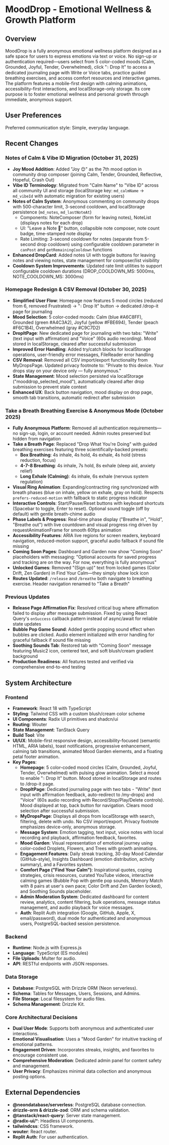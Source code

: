 # MoodDrop - Emotional Wellness & Growth Platform

## Overview
MoodDrop is a fully anonymous emotional wellness platform designed as a safe space for users to express emotions via text or voice. No sign-up or authentication required—users select from 5 color-coded moods (Calm, Grounded, Joyful, Tender, Overwhelmed), click "💧 Drop It" to access a dedicated journaling page with Write or Voice tabs, practice guided breathing exercises, and access comfort resources and interactive games. The platform features a mobile-first design with calming animations, accessibility-first interactions, and localStorage-only storage. Its core purpose is to foster emotional wellness and personal growth through immediate, anonymous support.

## User Preferences
Preferred communication style: Simple, everyday language.

## Recent Changes
### Notes of Calm & Vibe ID Migration (October 31, 2025)
- **Joy Mood Addition**: Added "Joy 😊" as the 7th mood option in community drop composer (joining Calm, Tender, Grounded, Reflective, Hopeful, Crash Out)
- **Vibe ID Terminology**: Migrated from "Calm Name" to "Vibe ID" across all community UI and storage (localStorage key: `md_calmName` → `md_vibeId` with automatic migration for existing users)
- **Notes of Calm System**: Anonymous commenting on community drops with 500-character limit, 3-second cooldown, and localStorage persistence (`md_notes`, `md_lastNoteAt`)
  - Components: NoteComposer (form for leaving notes), NoteList (displays notes for each drop)
  - UI: "Leave a Note 💌" button, collapsible note composer, note count badge, time-stamped note display
  - Rate Limiting: 3-second cooldown for notes (separate from 5-second drop cooldown) using configurable cooldown parameter in `canPost` and `getRemainingCooldown` functions
- **Enhanced DropCard**: Added notes UI with toggle buttons for leaving notes and viewing notes, state management for composer/list visibility
- **Cooldown System Improvements**: Updated rate limit utilities to support configurable cooldown durations (DROP_COOLDOWN_MS: 5000ms, NOTE_COOLDOWN_MS: 3000ms)

### Homepage Redesign & CSV Removal (October 30, 2025)
- **Simplified User Flow**: Homepage now features 5 mood circles (reduced from 6, removed Frustrated) → "💧 Drop It" button → dedicated /drop-it page for journaling
- **Mood Selection**: 5 color-coded moods: Calm (blue #A6C8FF), Grounded (green #A4C3A2), Joyful (yellow #FBE694), Tender (peach #F6C1B4), Overwhelmed (gray #C9C7D2)
- **DropItPage**: New dedicated page for journaling with two tabs: "Write" (text input with affirmation) and "Voice" (60s audio recording). Mood stored in localStorage, cleared after successful submission
- **Improved Error Handling**: Added try/catch blocks for localStorage operations, user-friendly error messages, FileReader error handling
- **CSV Removal**: Removed all CSV import/export functionality from MyDropsPage. Updated privacy footnote to: "Private to this device. Your drops stay on your device only — fully anonymous."
- **State Management**: Mood selection persisted via localStorage ("mooddrop_selected_mood"), automatically cleared after drop submission to prevent stale context
- **Enhanced UX**: Back button navigation, mood display on drop page, smooth tab transitions, automatic redirect after submission

### Take a Breath Breathing Exercise & Anonymous Mode (October 2025)
- **Fully Anonymous Platform**: Removed all authentication requirements—no sign-up, login, or account needed. Admin routes preserved but hidden from navigation
- **Take a Breath Page**: Replaced "Drop What You're Doing" with guided breathing exercises featuring three scientifically-backed presets:
  - **Box Breathing**: 4s inhale, 4s hold, 4s exhale, 4s hold (stress reduction, focus)
  - **4-7-8 Breathing**: 4s inhale, 7s hold, 8s exhale (sleep aid, anxiety relief)
  - **Long Exhale (Calming)**: 4s inhale, 6s exhale (nervous system regulation)
- **Visual Ring Animation**: Expanding/contracting ring synchronized with breath phases (blue on inhale, yellow on exhale, gray on hold). Respects `prefers-reduced-motion` with fallback to static progress indicator
- **Interactive Controls**: Start/Pause/Reset buttons with keyboard shortcuts (Spacebar to toggle, Enter to reset). Optional sound toggle (off by default) with gentle breath-chime audio
- **Phase Labels & Progress**: Real-time phase display ("Breathe in", "Hold", "Breathe out") with live countdown and visual progress ring driven by requestAnimationFrame for smooth 60fps animation
- **Accessibility Features**: ARIA live regions for screen readers, keyboard navigation, reduced-motion support, graceful audio fallback if sound file missing
- **Coming Soon Pages**: Dashboard and Garden now show "Coming Soon" placeholders with messaging: "Optional accounts for saved progress and tracking are on the way. For now, everything is fully anonymous"
- **Unlocked Games**: Removed "(Sign up)" text from locked games (Color Drift, Zen Garden) in Find Your Calm—they simply show lock icon
- **Routes Updated**: `/release` and `/breathe` both navigate to breathing exercise. Header navigation renamed to "Take a Breath"


### Previous Updates
- **Release Page Affirmation Fix**: Resolved critical bug where affirmation failed to display after message submission. Fixed by using React Query's `onSuccess` callback pattern instead of async/await for reliable state updates
- **Bubble Pop Game Sound**: Added gentle popping sound effect when bubbles are clicked. Audio element initialized with error handling for graceful fallback if sound file missing
- **Soothing Sounds Tab**: Restored tab with "Coming Soon" message featuring Music2 icon, centered text, and soft blush/cream gradient background
- **Production Readiness**: All features tested and verified via comprehensive end-to-end testing

## System Architecture
### Frontend
- **Framework**: React 18 with TypeScript
- **Styling**: Tailwind CSS with a custom blush/cream color scheme
- **UI Components**: Radix UI primitives and shadcn/ui
- **Routing**: Wouter
- **State Management**: TanStack Query
- **Build Tool**: Vite
- **UI/UX**: Mobile-first responsive design, accessibility-focused (semantic HTML, ARIA labels), toast notifications, progressive enhancement, calming tab transitions, animated Mood Garden elements, and a floating petal footer animation.
- **Key Pages**:
    - **Homepage**: 5 color-coded mood circles (Calm, Grounded, Joyful, Tender, Overwhelmed) with pulsing glow animation. Select a mood to enable "💧 Drop It" button. Mood stored in localStorage and routes to /drop-it page.
    - **DropItPage**: Dedicated journaling page with two tabs - "Write" (text input with affirmation feedback, auto-redirect to /my-drops) and "Voice" (60s audio recording with Record/Stop/Play/Delete controls). Mood displayed at top, back button for navigation. Clears mood selection after successful submission.
    - **MyDropsPage**: Displays all drops from localStorage with search, filtering, delete with undo. No CSV import/export. Privacy footnote emphasizes device-only, anonymous storage.
    - **Message System**: Emotion tagging, text input, voice notes with local recording and playback, affirmation feedback, favorites.
    - **Mood Garden**: Visual representation of emotional journey using color-coded Droplets, Flowers, and Trees with growth animations.
    - **Engagement Features**: Daily streak tracking, 30-day Mood Calendar (GitHub-style), Insights Dashboard (emotion distribution, activity summary), and a Favorites system.
    - **Comfort Page ("Find Your Calm")**: Inspirational quotes, coping strategies, crisis resources, curated YouTube videos, interactive calming games (Bubble Pop with gentle pop sounds, Memory Match with 8 pairs at user's own pace; Color Drift and Zen Garden locked), and Soothing Sounds placeholder.
    - **Admin Moderation System**: Dedicated dashboard for content review, analytics, content filtering, bulk operations, message status management, and audio playback for voice messages.
    - **Auth**: Replit Auth integration (Google, GitHub, Apple, X, email/password), dual mode for authenticated and anonymous users, PostgreSQL-backed session persistence.

### Backend
- **Runtime**: Node.js with Express.js
- **Language**: TypeScript (ES modules)
- **File Uploads**: Multer for audio.
- **API**: RESTful endpoints with JSON responses.

### Data Storage
- **Database**: PostgreSQL with Drizzle ORM (Neon serverless).
- **Schema**: Tables for Messages, Users, Sessions, and Admins.
- **File Storage**: Local filesystem for audio files.
- **Schema Management**: Drizzle Kit.

### Core Architectural Decisions
- **Dual User Mode**: Supports both anonymous and authenticated user interactions.
- **Emotional Visualisation**: Uses a "Mood Garden" for intuitive tracking of emotional patterns.
- **Engagement Driven**: Incorporates streaks, insights, and favorites to encourage consistent use.
- **Comprehensive Moderation**: Dedicated admin panel for content safety and management.
- **User Privacy**: Emphasizes minimal data collection and anonymous posting options.

## External Dependencies
- **@neondatabase/serverless**: PostgreSQL database connection.
- **drizzle-orm & drizzle-zod**: ORM and schema validation.
- **@tanstack/react-query**: Server state management.
- **@radix-ui/***: Headless UI components.
- **tailwindcss**: CSS framework.
- **wouter**: React router.
- **Replit Auth**: For user authentication.